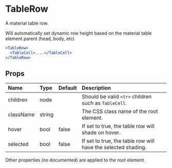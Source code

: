 TableRow
========

A material table row.

Will automatically set dynamic row height
based on the material table element parent (head, body, etc)

```jsx
<TableRow>
  <TableCell>....</TableCell>
</TableRow>
```

Props
-----


| Name | Type | Default | Description |
|:-----|:-----|:-----|:-----|
| children | node |  |  Should be valid `<tr>` children such as `TableCell`. |
| className | string |  |  The CSS class name of the root element. |
| hover | bool | false |  If set to true, the table row will shade on hover. |
| selected | bool | false |  If set to true, the table row will have the selected shading. |

Other properties (no documented) are applied to the root element.
